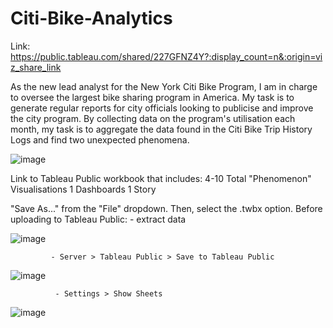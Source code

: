 # Citi-Bike-Analytics

Link: https://public.tableau.com/shared/227GFNZ4Y?:display_count=n&:origin=viz_share_link


As the new lead analyst for the New York Citi Bike Program, I am in charge to oversee the largest bike sharing program in America. My task is to generate regular reports for city officials looking to publicise and improve the city program. By collecting data on the program's utilisation each month, my task is to aggregate the data found in the Citi Bike Trip History Logs and find two unexpected phenomena.

![image](https://user-images.githubusercontent.com/99168697/179456640-a1a412d4-f1e2-4cac-a26d-2a4d2f59c490.png)

 Link to Tableau Public workbook that includes:
          4-10 Total "Phenomenon" Visualisations
          1 Dashboards
          1 Story

 "Save As..." from the "File" dropdown. Then, select the .twbx option.
 Before uploading to Tableau Public: 
             - extract data
 
 ![image](https://user-images.githubusercontent.com/99168697/179456925-1344d985-d3ed-43d4-a1fe-d265edaee05d.png)
 
             - Server > Tableau Public > Save to Tableau Public
 
![image](https://user-images.githubusercontent.com/99168697/179457073-28f582b0-f1aa-41ca-85ef-069b03b2cd27.png)

              - Settings > Show Sheets

![image](https://user-images.githubusercontent.com/99168697/179457255-0f123526-083a-49a7-8f76-08f003e3f9d8.png)

